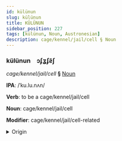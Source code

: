 ```yaml
---
id: külünun
slug: külünun
title: KÜLÜNUN
sidebar_position: 227
tags: [külünun, Noun, Austronesian]
description: cage/kennel/jail/cell § Noun
---
```


### külünun&emsp;<span kind="abugida">ɔʄʓʄƨ̃ʃ</span>

*cage/kennel/jail/cell* **§** [Noun](../../tags/Noun)

**IPA**: /ˈku.lu.nʌn/

**Verb**: to be a cage/kennel/jail/cell

**Noun**: cage/kennel/jail/cell

**Modifier**: cage/kennel/jail/cell-related

<details>
    <summary>Origin</summary>
    Tagalog ᜃᜓᜎᜓᜅᜈ᜔ kúlúngan [ˌkuˈlu.ŋɐn]<br/>
    <em>Austronesian Language Family</em>
</details>